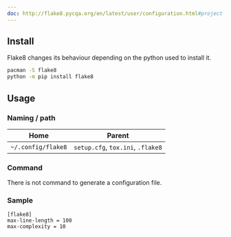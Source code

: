 ```yaml
---
doc: http://flake8.pycqa.org/en/latest/user/configuration.html#project-configuration
---
```


## Install

Flake8 changes its behaviour depending on the python used to install it.

```bash
pacman -S flake8
python -m pip install flake8
```

## Usage

### Naming / path

| Home | Parent |
| ---- | ------ |
| `~/.config/flake8` | `setup.cfg`, `tox.ini`, `.flake8` |

### Command

There is not command to generate a configuration file.

### Sample

```
[flake8]
max-line-length = 100
max-complexity = 10
```
